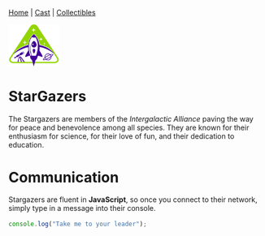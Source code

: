 [Home](README.md) | [Cast](Cast.md) | [Collectibles](Collectibles.md)





<img src="images/logo_stargazers_bug.svg" alt="StarGazers Logo" style="width:100px;">

# StarGazers

The Stargazers are members of the _Intergalactic Alliance_ paving the way for peace and benevolence among all species. They are known for their enthusiasm for science, for their love of fun, and their dedication to education.

# Communication

Stargazers are fluent in **JavaScript**, so once you connect to their network, simply type in a message into their console.

```js
console.log("Take me to your leader");
```

